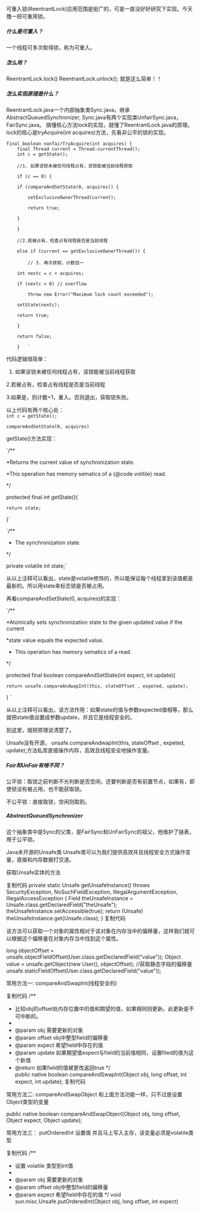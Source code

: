 可重入锁(ReentrantLock)应用范围是挺广的，可是一直没好好研究下实现。今天撸一把可重用锁。
##### 什么是可重入？
一个线程可多次取得锁，称为可重入。

##### 怎么用？
ReentrantLock.lock()
ReentrantLock.unlock();
就是这么简单！！

##### 怎么实现原理是什么？
ReentrantLock.java一个内部抽象类Sync.java，继承AbstractQueuedSynchronizer, Sync.java有两个实现类UnfairSync.java，FairSync.java。
搞懂核心方法lock的实现，就懂了ReentrantLock.java的原理。
lock的核心是tryAcquire(int acquires)方法，先看非公平的锁的实现。

	final boolean nonfairTryAcquire(int acquires) {   
 	    final Thread current = Thread.currentThread();   
	    int c = getState();   

	    //1. 如果该锁未被任何线程占有，该锁能被当前线程获取   

		if (c == 0) {   

		if (compareAndSetState(0, acquires)) {   

		    setExclusiveOwnerThread(current);   

		    return true;   

		}   

	    }   

		//2.若被占有，检查占有线程是否是当前线程   

	    else if (current == getExclusiveOwnerThread()) {   

			// 3. 再次获取，计数加一   

		int nextc = c + acquires;   

		if (nextc < 0) // overflow   

		    throw new Error("Maximum lock count exceeded");   

		setState(nextc);   

		return true;   

	    }   

	    return false;   

		}   `
	
代码逻辑很简单：
1. 如果该锁未被任何线程占有，该锁能被当前线程获取   

2.若被占有，检查占有线程是否是当前线程   

3.如果是，则计数+1，重入。否则退出，获取锁失败。  

以上代码有两个核心处：   
`int c = getState();`   

`compareAndSetState(0, acquires)`   


getState()方法实现：   


`/**   

*Returns the current value of synchronization state.   

*This operation has memory sematics of a {@code volitile} read.   

*/   

protected final int getState(){   

	return state;   
	
 }`   
 

`/**   

 * The synchronization state.   
 
 */   
 
private volatile int state;`   


从以上注释可以看出，state是volatile修饰的，所以能保证每个线程拿到该值都是最新的。所以用state来标志锁是否被占用。   


再看compareAndSetState(0, acquires)的实现：   

`/**   

*Atomically sets synchronization state to the given updated value if the current    

*state value equals the expected value.    

* This operation has memory sematics of a read.    

*/   

 protected final boolean compareAndSetState(int expect, int update){   
 
	return unsafe.compareAndwapInt(this, stateOffset , expeted, update);   
	
 } `   
 
从以上注释可以看出，该方法作用：如果state的值与参数expected值相等，那么就把state值设置成参数update，并且它是线程安全的。   


到这里，就把原理说清楚了。   

Unsafe没有开源， unsafe.compareAndwapInt(this, stateOffset , expeted, update);方法私库直接操作内存，高效且线程安全地操作变量。   


##### Fair和UnFair有啥不同？    

公平锁：取锁之前判断不光判断是否空闲，还要判断是否有前置节点，如果有，即使锁没有被占用，也不能获取锁。    

不公平锁：直接取锁，空闲则取到。    


##### AbstractQueuedSynchronizer    

这个抽象类中是Sync的父类，是FairSync和UnFairSync的祖父，他维护了链表，用于公平锁。    






Java未开源的Unsafe类
Unsafe类可以为我们提供高效并且线程安全方式操作变量，直接和内存数据打交道。

获取Unsafe实体的方法

复制代码
    private static Unsafe getUnsafeInstance() throws SecurityException,
        NoSuchFieldException, IllegalArgumentException,
        IllegalAccessException {
        Field theUnsafeInstance = Unsafe.class.getDeclaredField("theUnsafe");
        theUnsafeInstance.setAccessible(true);
        return (Unsafe) theUnsafeInstance.get(Unsafe.class);
    }
复制代码
 

该方法可以获取一个对象的属性相对于该对象在内存当中的偏移量，这样我们就可以根据这个偏移量在对象内存当中找到这个属性。

long objectOffset = unsafe.objectFieldOffset(User.class.getDeclaredField("value"));
        Object value = unsafe.getObject(new User(), objectOffset);
//获取静态字段的偏移量
unsafe.staticFieldOffset(User.class.getDeclaredField("value"));
 

常用方法一: compareAndSwapInt(线程安全的)

复制代码
/** 
* 比较obj的offset处内存位置中的值和期望的值，如果相同则更新。此更新是不可中断的。 
*  
* @param obj 需要更新的对象 
* @param offset obj中整型field的偏移量 
* @param expect 希望field中存在的值 
* @param update 如果期望值expect与field的当前值相同，设置filed的值为这个新值 
* @return 如果field的值被更改返回true 
*/  
public native boolean compareAndSwapInt(Object obj, long offset, int expect, int update); 
复制代码
 

常用方法二:  compareAndSwapObject 和上面方法功能一样，只不过是设置Object类型的变量

public native boolean compareAndSwapObject(Object obj, long offset, Object expect, Object update);
 

常用方法三： putOrderedInt 设置值 并且马上写入主存，该变量必须是volatile类型

复制代码
/** 
* 设置 volatile 类型到int值
*  
* @param obj 需要更新的对象 
* @param offset obj中整型field的偏移量 
* @param expect 希望field中存在的值 
*/
void sun.misc.Unsafe.putOrderedInt(Object obj, long offset, int expect)
